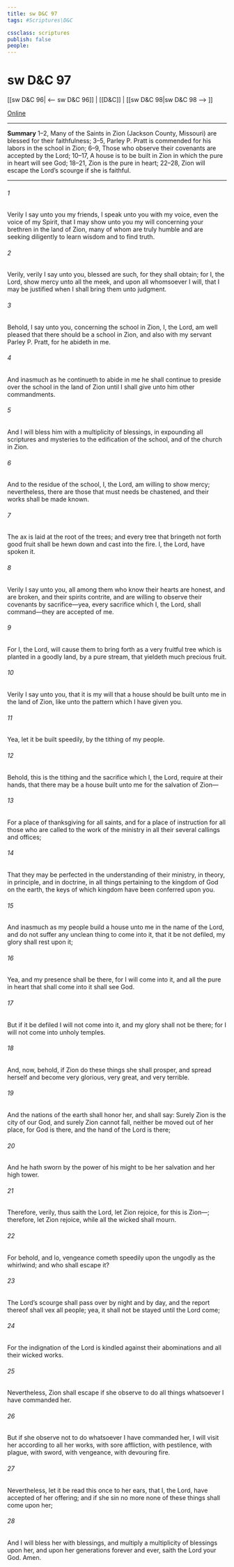 ```yaml
---
title: sw D&C 97
tags: #Scriptures\D&C

cssclass: scriptures
publish: false
people:
---
```


# sw D&C 97
[[sw D&C 96| <-- sw D&C 96]] | [[D&C]] | [[sw D&C 98|sw D&C 98 --> ]]

[Online](https://churchofjesuschrist.org/study/scriptures/dc-testament/dc/97?lang=eng)

---
__Summary__
1–2, Many of the Saints in Zion (Jackson County, Missouri) are blessed for their faithfulness; 3–5, Parley P. Pratt is commended for his labors in the school in Zion; 6–9, Those who observe their covenants are accepted by the Lord; 10–17, A house is to be built in Zion in which the pure in heart will see God; 18–21, Zion is the pure in heart; 22–28, Zion will escape the Lord’s scourge if she is faithful.

---
###### 1 
Verily I say unto you my friends, I speak unto you with my voice, even the voice of my Spirit, that I may show unto you my will concerning your brethren in the land of Zion, many of whom are truly humble and are seeking diligently to learn wisdom and to find truth.

###### 2 
Verily, verily I say unto you, blessed are such, for they shall obtain; for I, the Lord, show mercy unto all the meek, and upon all whomsoever I will, that I may be justified when I shall bring them unto judgment.

###### 3 
Behold, I say unto you, concerning the school in Zion, I, the Lord, am well pleased that there should be a school in Zion, and also with my servant Parley P. Pratt, for he abideth in me.

###### 4 
And inasmuch as he continueth to abide in me he shall continue to preside over the school in the land of Zion until I shall give unto him other commandments.

###### 5 
And I will bless him with a multiplicity of blessings, in expounding all scriptures and mysteries to the edification of the school, and of the church in Zion.

###### 6 
And to the residue of the school, I, the Lord, am willing to show mercy; nevertheless, there are those that must needs be chastened, and their works shall be made known.

###### 7 
The ax is laid at the root of the trees; and every tree that bringeth not forth good fruit shall be hewn down and cast into the fire. I, the Lord, have spoken it.

###### 8 
Verily I say unto you, all among them who know their hearts are honest, and are broken, and their spirits contrite, and are willing to observe their covenants by sacrifice—yea, every sacrifice which I, the Lord, shall command—they are accepted of me.

###### 9 
For I, the Lord, will cause them to bring forth as a very fruitful tree which is planted in a goodly land, by a pure stream, that yieldeth much precious fruit.

###### 10 
Verily I say unto you, that it is my will that a house should be built unto me in the land of Zion, like unto the pattern which I have given you.

###### 11 
Yea, let it be built speedily, by the tithing of my people.

###### 12 
Behold, this is the tithing and the sacrifice which I, the Lord, require at their hands, that there may be a house built unto me for the salvation of Zion—

###### 13 
For a place of thanksgiving for all saints, and for a place of instruction for all those who are called to the work of the ministry in all their several callings and offices;

###### 14 
That they may be perfected in the understanding of their ministry, in theory, in principle, and in doctrine, in all things pertaining to the kingdom of God on the earth, the keys of which kingdom have been conferred upon you.

###### 15 
And inasmuch as my people build a house unto me in the name of the Lord, and do not suffer any unclean thing to come into it, that it be not defiled, my glory shall rest upon it;

###### 16 
Yea, and my presence shall be there, for I will come into it, and all the pure in heart that shall come into it shall see God.

###### 17 
But if it be defiled I will not come into it, and my glory shall not be there; for I will not come into unholy temples.

###### 18 
And, now, behold, if Zion do these things she shall prosper, and spread herself and become very glorious, very great, and very terrible.

###### 19 
And the nations of the earth shall honor her, and shall say: Surely Zion is the city of our God, and surely Zion cannot fall, neither be moved out of her place, for God is there, and the hand of the Lord is there;

###### 20 
And he hath sworn by the power of his might to be her salvation and her high tower.

###### 21 
Therefore, verily, thus saith the Lord, let Zion rejoice, for this is Zion—; therefore, let Zion rejoice, while all the wicked shall mourn.

###### 22 
For behold, and lo, vengeance cometh speedily upon the ungodly as the whirlwind; and who shall escape it?

###### 23 
The Lord’s scourge shall pass over by night and by day, and the report thereof shall vex all people; yea, it shall not be stayed until the Lord come;

###### 24 
For the indignation of the Lord is kindled against their abominations and all their wicked works.

###### 25 
Nevertheless, Zion shall escape if she observe to do all things whatsoever I have commanded her.

###### 26 
But if she observe not to do whatsoever I have commanded her, I will visit her according to all her works, with sore affliction, with pestilence, with plague, with sword, with vengeance, with devouring fire.

###### 27 
Nevertheless, let it be read this once to her ears, that I, the Lord, have accepted of her offering; and if she sin no more none of these things shall come upon her;

###### 28 
And I will bless her with blessings, and multiply a multiplicity of blessings upon her, and upon her generations forever and ever, saith the Lord your God. Amen.


